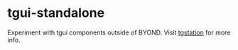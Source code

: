 # tgui-standalone

Experiment with tgui components outside of BYOND.
Visit [tgstation](https://github.com/tgstation/tgstation) for more info.
